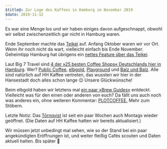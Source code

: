 ```yaml
---
$title@: Zur Lage des Kaffees in Hamburg im November 2019
$date: 2019-11-12
---
```


Es war eine Menge los und wir haben einiges davon aufgeschnappt, obwohl wir selbst zwischenzeitlich gar nicht in Hamburg waren.

Ende September machte das [Teikei]([url('/content/roasters/teikei.md')]) auf. Anfang Oktober waren wir vor Ort. Wenn ihr noch nicht da wart, vielleicht einfach bis Ende November. Geheimtipp Hamburg hat übrigens ein [nettes Feature über das Teikei](https://geheimtipphamburg.de/geheimtipp/teikei-cafe-der-vielleicht-nachhaltigste-kaffee-der-stadt/).

Laut Big 7 Travel sind [4 der »25 besten Coffee Shops« Deutschlands hier in Hamburg](https://bigseventravel.com/2019/09/the-25-best-coffee-shops-in-germany/). Wer? [Public Coffee]([url('/content/roasters/public.md')]), [elbgold]([url('/content/roasters/elbgold.md')]), [Playground]([url('/content/roasters/playground.md')]) und [Balz und Balz]([url('/content/cafes/balz-und-balz.md')]). Alle sind natürlich auf HH Kaffee vertreten, das wussten wir hier in der Hansestadt doch alles schon lange 😉 Unsere Glückwünsche!

Beim elbgold haben wir letztens mal [ein paar »Brew Guides«](https://www.elbgold.com/category/brew-guide/) entdeckt. Vielleicht was für den einen oder anderen von euch? Da fällt uns auch noch was anderes ein, ohne weiteren Kommentar: [PLOTCOFFEE.](https://www.plotcoffee.com/) Mehr zum Stöbern.

Letzte Notiz: Das [Tōrnqvist]([url('/content/cafes/tornqvist.md')]) ist seit ein paar Wochen auch Montags wieder geöffnet. (Die Daten auf HH Kaffee hatten wir bereits aktualisiert.)

Wir müssen jetzt unbedingt mal sehen, wie so der Stand bei ein paar angekündigten Eröffnungen ist, und weiter fleißig Cafés scouten und Daten aktuell halten. Bis später 🙏